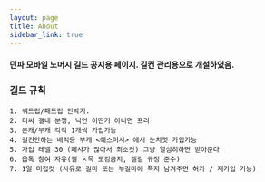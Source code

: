 ```yaml
---
layout: page
title: About
sidebar_link: true
---
```

#### 던파 모바일 노머시 길드 공지용 페이지. 길컨 관리용으로 개설하였음.

### 길드 규칙
```
1. 쎆드립/패드립 안박기.
2. 디씨 갤내 분쟁, 닉언 이딴거 아니면 프리
3. 본캐/부캐 각각 1개씩 가입가능
4. 길컨안하는 배럭용 부캐 <예스머시> 에서 눈치껏 가입가능
5. 가입 레벨 30 (폐사가 많아서 최소컷) 그냥 열심히하면 받아준다
6. 옵톡 참여 자유(갤 ㅈ목 도킹금지, 갤길 규정 준수)
7. 1일 미접컷 (사유로 길마 또는 부길마에 쪽지 남겨주면 허가 / 재가입 가능)
```


<p class="message">
</p>
